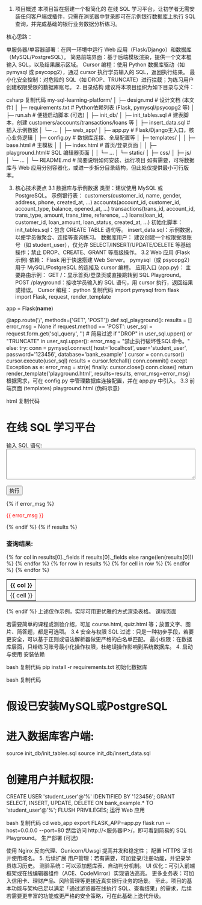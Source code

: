 1. 项目概述
本项目旨在搭建一个极简化的 在线 SQL 学习平台，让初学者无需安装任何客户端或插件，只需在浏览器中登录即可在示例银行数据库上执行 SQL 查询，并完成基础的银行业务数据分析练习。

核心思路：

单服务器/单容器部署：在同一环境中运行 Web 应用（Flask/Django）和数据库（MySQL/PostgreSQL）。
简易前端界面：基于后端模板渲染，提供一个文本框输入 SQL，以及结果展示区域。
Cursor 编程：使用 Python 数据库驱动（如 pymysql 或 psycopg2），通过 cursor 执行学员输入的 SQL，返回执行结果。
最小化安全控制：对危险的 SQL（如 DROP、TRUNCATE）进行拦截；为练习用户创建权限受限的数据库账号。
2. 目录结构
建议将本项目组织为如下目录与文件：

csharp
复制代码
my-sql-learning-platform/
│
├─ design.md              # 设计文档 (本文件)
│
├─ requirements.txt       # Python依赖列表 (Flask, pymysql/psycopg2 等)
│
├─ run.sh                 # 便捷启动脚本 (可选)
│
├─ init_db/
│   ├─ init_tables.sql    # 建表脚本，创建 customers/accounts/transactions/loans 等
│   ├─ insert_data.sql    # 插入示例数据
│   └─ ...
│
├─ web_app/
│   ├─ app.py             # Flask/Django主入口，核心业务逻辑
│   ├─ config.py          # 数据库连接、全局配置等
│   ├─ templates/
│   │   ├─ base.html      # 主模板
│   │   ├─ index.html     # 首页/登录页面
│   │   ├─ playground.html# SQL 编辑器页面
│   │   └─ ...
│   └─ static/
│       ├─ css/
│       ├─ js/
│       └─ ...
│
└─ README.md              # 简要说明如何安装、运行项目
如有需要，可将数据库与 Web 应用分别容器化，或进一步拆分目录结构，但此处仅提供最小可行版本。

3. 核心技术要点
3.1 数据库与示例数据
类型：建议使用 MySQL 或 PostgreSQL。
示例银行表：
customers(customer_id, name, gender, address, phone, created_at, ...)
accounts(account_id, customer_id, account_type, balance, opened_at, ...)
transactions(trans_id, account_id, trans_type, amount, trans_time, reference, ...)
loans(loan_id, customer_id, loan_amount, loan_status, created_at, ...)
初始化脚本：
init_tables.sql：包含 CREATE TABLE 语句等。
insert_data.sql：示例数据，以便学员做聚合、连接等查询练习。
数据库用户：
建议创建一个权限受限账号（如 student_user），仅允许 SELECT/INSERT/UPDATE/DELETE 等基础操作；禁止 DROP、CREATE、GRANT 等高级操作。
3.2 Web 应用 (Flask 示例)
依赖：
Flask 用于快速搭建 Web Server。
pymysql（或 psycopg2）用于 MySQL/PostgreSQL 的连接及 cursor 编程。
应用入口 (app.py)：
主要路由示例：
GET /：显示首页/登录页或直接跳转到 SQL Playground。
POST /playground：接收学员输入的 SQL 语句，用 cursor 执行，返回结果或错误。
Cursor 编程：
python
复制代码
import pymysql
from flask import Flask, request, render_template

app = Flask(__name__)

@app.route('/', methods=['GET', 'POST'])
def sql_playground():
    results = []
    error_msg = None
    if request.method == 'POST':
        user_sql = request.form.get('sql_query', '')
        # 简易过滤
        if "DROP" in user_sql.upper() or "TRUNCATE" in user_sql.upper():
            error_msg = "禁止执行破坏性SQL命令。"
        else:
            try:
                conn = pymysql.connect(
                    host='localhost',
                    user='student_user',
                    password='123456',
                    database='bank_example'
                )
                cursor = conn.cursor()
                cursor.execute(user_sql)
                results = cursor.fetchall()
                conn.commit()
            except Exception as e:
                error_msg = str(e)
            finally:
                cursor.close()
                conn.close()
    return render_template('playground.html', results=results, error_msg=error_msg)
根据需求，可在 config.py 中管理数据库连接配置，并在 app.py 中引入。
3.3 前端页面 (templates)
playground.html (伪码示意)

html
复制代码
<!DOCTYPE html>
<html>
<head>
    <title>SQL Playground</title>
</head>
<body>
    <h1>在线 SQL 学习平台</h1>
    <form method="POST" action="/">
        <label for="sql_query">输入 SQL 语句:</label><br>
        <textarea name="sql_query" rows="5" cols="60"></textarea><br><br>
        <button type="submit">执行</button>
    </form>
    {% if error_msg %}
        <p style="color:red;">{{ error_msg }}</p>
    {% endif %}
    {% if results %}
        <h3>查询结果:</h3>
        <table border="1">
            <tr>
            {% for col in results[0]._fields if results[0]._fields else range(len(results[0])) %}
                <th>{{ col }}</th>
            {% endfor %}
            </tr>
            {% for row in results %}
            <tr>
                {% for cell in row %}
                <td>{{ cell }}</td>
                {% endfor %}
            </tr>
            {% endfor %}
        </table>
    {% endif %}
</body>
</html>
上述仅作示例，实际可用更优雅的方式渲染表格。
课程页面

若需要简单的课程或测验介绍，可加 course.html, quiz.html 等；放置文字、图片、简答题，都是可选项。
3.4 安全与权限
SQL 过滤：只是一种初步手段，若要更安全，可以基于正则或语法解析器做更严格的白名单匹配。
最小权限：在数据库层面，只给练习账号最小化操作权限，杜绝误操作影响到系统数据库。
4. 启动与使用
安装依赖

bash
复制代码
pip install -r requirements.txt
初始化数据库

bash
复制代码
# 假设已安装MySQL或PostgreSQL
# 进入数据库客户端:
source init_db/init_tables.sql
source init_db/insert_data.sql

# 创建用户并赋权限:
CREATE USER 'student_user'@'%' IDENTIFIED BY '123456';
GRANT SELECT, INSERT, UPDATE, DELETE ON bank_example.* TO 'student_user'@'%';
FLUSH PRIVILEGES;
运行 Web 应用

bash
复制代码
cd web_app
export FLASK_APP=app.py
flask run --host=0.0.0.0 --port=80
然后访问 http://<服务器IP>/，即可看到简易的 SQL Playground。
生产部署 (可选)

使用 Nginx 反向代理、Gunicorn/Uwsgi 提高并发和稳定性；
配置 HTTPS 证书并使用域名。
5. 后续扩展
用户管理：若有需要，可加登录/注册功能，并记录学员练习历史。
测验系统：可以添加题库表、自动判分机制。
UI 优化：可引入前端框架或在线编辑器组件（ACE、CodeMirror）实现语法高亮。
更多业务表：可加入信用卡、理财产品、风险管理等更接近真实银行业务的场景。
至此，项目的基本功能与架构已足以满足「通过游览器在线执行 SQL、查看结果」的需求，后续若需要更丰富的功能或更严格的安全策略，可在此基础上迭代升级。